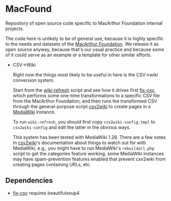 # MacFound

Repository of open source code specific to MacArthur Foundation
internal projects.

The code here is unlikely to be of general use, because it is highly
specific to the needs and datasets of the [MacArthur
Foundation](https://www.MacFound.org).  We release it as open source
anyway, because that's our usual practice and because some of it could
serve as an example or a template for other similar efforts.

* CSV->Wiki

  Right now the things most likely to be useful in here is the
  CSV->wiki conversion system.

  Start from the [wiki-refresh](wiki-refresh) script and see how it
  drives first [fix-csv](fix-csv), which performs some one-time
  transformations to a specific CSV file from the MacArthur
  Foundation, and then runs the transformed CSV through the
  general-purpose script
  [csv2wiki](https://github.com/OpenTechStrategies/csv2wiki)
  to create pages in a [MediaWiki](https://www.mediawiki.org/)
  instance.
  
  To run `wiki-refresh`, you should first copy `csv2wiki-config.tmpl`
  to `csv2wiki-config` and edit the latter in the obvious ways.

  This system has been tested with MediaWiki 1.28.  There are a few
  notes in
  [csv2wiki](https://github.com/OpenTechStrategies/csv2wiki)'s
  documentation about things to watch out for with MediaWiki, e.g.,
  you might have to run MediaWiki's `rebuildall.php` script to get the
  categories feature working, some MediaWiki instances may have
  spam-prevention features enabled that prevent csv2wiki from creating
  pages containing URLs, etc.

## Dependencies

 * [fix-csv](fix-csv) requires beautifulsoup4
